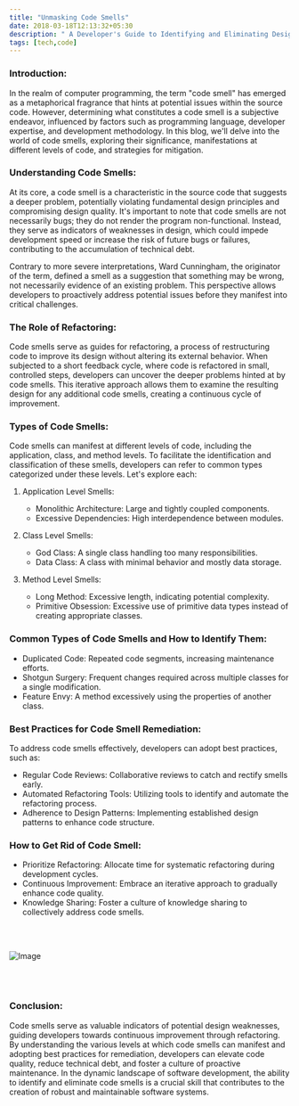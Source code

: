```yaml
---
title: "Unmasking Code Smells"
date: 2018-03-18T12:13:32+05:30
description: " A Developer's Guide to Identifying and Eliminating Design Weaknesses."
tags: [tech,code]
---
```


### Introduction:

In the realm of computer programming, the term "code smell" has emerged as a metaphorical fragrance that hints at potential issues within the source code. However, determining what constitutes a code smell is a subjective endeavor, influenced by factors such as programming language, developer expertise, and development methodology. In this blog, we'll delve into the world of code smells, exploring their significance, manifestations at different levels of code, and strategies for mitigation.

### Understanding Code Smells:

At its core, a code smell is a characteristic in the source code that suggests a deeper problem, potentially violating fundamental design principles and compromising design quality. It's important to note that code smells are not necessarily bugs; they do not render the program non-functional. Instead, they serve as indicators of weaknesses in design, which could impede development speed or increase the risk of future bugs or failures, contributing to the accumulation of technical debt.

Contrary to more severe interpretations, Ward Cunningham, the originator of the term, defined a smell as a suggestion that something may be wrong, not necessarily evidence of an existing problem. This perspective allows developers to proactively address potential issues before they manifest into critical challenges.

### The Role of Refactoring:

Code smells serve as guides for refactoring, a process of restructuring code to improve its design without altering its external behavior. When subjected to a short feedback cycle, where code is refactored in small, controlled steps, developers can uncover the deeper problems hinted at by code smells. This iterative approach allows them to examine the resulting design for any additional code smells, creating a continuous cycle of improvement.

### Types of Code Smells:

Code smells can manifest at different levels of code, including the application, class, and method levels. To facilitate the identification and classification of these smells, developers can refer to common types categorized under these levels. Let's explore each:

1. Application Level Smells:
   - Monolithic Architecture: Large and tightly coupled components.
   - Excessive Dependencies: High interdependence between modules.

2. Class Level Smells:
   - God Class: A single class handling too many responsibilities.
   - Data Class: A class with minimal behavior and mostly data storage.

3. Method Level Smells:
   - Long Method: Excessive length, indicating potential complexity.
   - Primitive Obsession: Excessive use of primitive data types instead of creating appropriate classes.

### Common Types of Code Smells and How to Identify Them:

   - Duplicated Code: Repeated code segments, increasing maintenance efforts.
   - Shotgun Surgery: Frequent changes required across multiple classes for a single modification.
   - Feature Envy: A method excessively using the properties of another class.

### Best Practices for Code Smell Remediation:

To address code smells effectively, developers can adopt best practices, such as:
   - Regular Code Reviews: Collaborative reviews to catch and rectify smells early.
   - Automated Refactoring Tools: Utilizing tools to identify and automate the refactoring process.
   - Adherence to Design Patterns: Implementing established design patterns to enhance code structure.

### How to Get Rid of Code Smell:

   - Prioritize Refactoring: Allocate time for systematic refactoring during development cycles.
   - Continuous Improvement: Embrace an iterative approach to gradually enhance code quality.
   - Knowledge Sharing: Foster a culture of knowledge sharing to collectively address code smells.


<br>
<br>

![Image](https://i.ibb.co/Q6vp1mt/IMG-5220.jpg) 

<br>
<br>

### Conclusion:

Code smells serve as valuable indicators of potential design weaknesses, guiding developers towards continuous improvement through refactoring. By understanding the various levels at which code smells can manifest and adopting best practices for remediation, developers can elevate code quality, reduce technical debt, and foster a culture of proactive maintenance. In the dynamic landscape of software development, the ability to identify and eliminate code smells is a crucial skill that contributes to the creation of robust and maintainable software systems.


